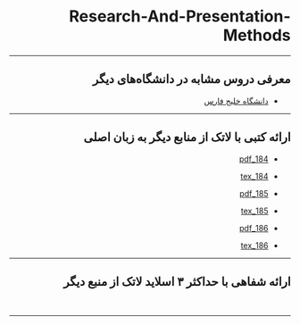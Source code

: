 <div dir="rtl">


# Research-And-Presentation-Methods

--------------

## معرفی دروس مشابه در دانشگاه‌های دیگر

- [دانشگاه خلیج فارس](http://smbidoki.ir/crsdetail.php?crsid=41)

--------------

## ارائه کتبی با لاتک از منابع دیگر به زبان اصلی

- [184_pdf](https://s17.picofile.com/file/8416489634/184_1.pdf.html)

- [184_tex](https://s16.picofile.com/file/8416489784/184_1.tex.html)

- [185_pdf](https://s16.picofile.com/file/8416489918/185_1.pdf.html)

- [185_tex](https://s16.picofile.com/file/8416490026/185_1.tex.html)

- [186_pdf](https://s16.picofile.com/file/8416490100/186_1.pdf.html)

- [186_tex](https://s16.picofile.com/file/8416490176/186_1.tex.html)

--------------


## ارائه شفاهی با حداکثر ۳ اسلاید لاتک از منبع دیگر

<br>

--------------
